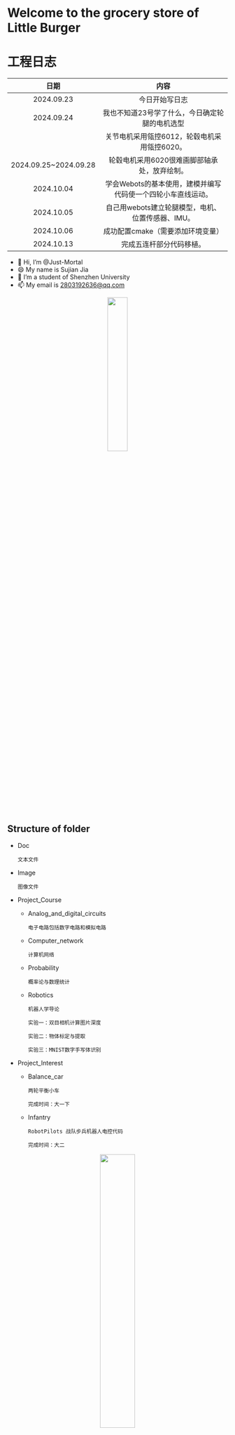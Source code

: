 Welcome to the grocery store of Little Burger 
========

# 工程日志
|日期|内容|
|:---:|:----:|
|2024.09.23|今日开始写日志|
|2024.09.24|我也不知道23号学了什么，今日确定轮腿的电机选型|
||关节电机采用瓴控6012，轮毂电机采用瓴控6020。|
|2024.09.25~2024.09.28|轮毂电机采用6020很难画脚部轴承处，放弃绘制。|
|2024.10.04|学会Webots的基本使用，建模并编写代码使一个四轮小车直线运动。|
|2024.10.05|自己用webots建立轮腿模型，电机、位置传感器、IMU。|
|2024.10.06|成功配置cmake（需要添加环境变量）|
|2024.10.13|完成五连杆部分代码移植。|

- 👋 Hi, I’m @Just-Mortal
- 😄 My name is Sujian Jia
- 👀 I’m a student of Shenzhen University
- 📫 My email is 2803192636@qq.com

<div style="text-align:center;">
    <p>
        <code><img width="30%" src="Image/Life.jpg"></code>
    </p>
</div>

## Structure of folder
* Doc
  
     `文本文件`


* Image

    `图像文件`


* Project_Course

    * Analog_and_digital_circuits
        
        `电子电路包括数字电路和模拟电路`

    * Computer_network

        `计算机网络`

    * Probability

        `概率论与数理统计`

    * Robotics
  
        `机器人学导论`

        `实验一：双目相机计算图片深度`

        `实验二：物体标定与提取`

        `实验三：MNIST数字手写体识别`

* Project_Interest
    * Balance_car

        `两轮平衡小车`

        `完成时间：大一下`

    * Infantry

        `RobotPilots 战队步兵机器人电控代码`

        `完成时间：大二`

<div style="text-align:center;">
    <p>
        <code><img width="40%" src="Image/Robomaster.jpg"></code>
    </p>
</div>

